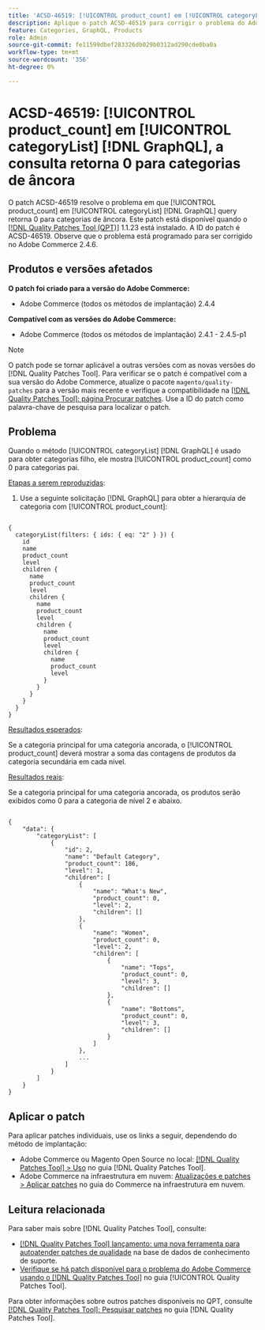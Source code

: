 ```yaml
---
title: 'ACSD-46519: [!UICONTROL product_count] em [!UICONTROL categoryList] [!DNL GraphQL] a consulta retorna 0 para categorias de âncora'
description: Aplique o patch ACSD-46519 para corrigir o problema do Adobe Commerce em que, ao usar o método [!UICONTROL categoryList] [!DNL GraphQL]  para obter categorias secundárias, ele mostra [!UICONTROL product_count] como 0 para categorias principais.
feature: Categories, GraphQL, Products
role: Admin
source-git-commit: fe11599dbef283326db029b0312ad290cde0ba0a
workflow-type: tm+mt
source-wordcount: '356'
ht-degree: 0%

---
```


# ACSD-46519: [!UICONTROL product_count] em [!UICONTROL categoryList] [!DNL GraphQL], a consulta retorna 0 para categorias de âncora

O patch ACSD-46519 resolve o problema em que [!UICONTROL product_count] em [!UICONTROL categoryList] [!DNL GraphQL] query retorna 0 para categorias de âncora. Este patch está disponível quando o [[!DNL Quality Patches Tool (QPT)]](https://experienceleague.adobe.com/en/docs/commerce-knowledge-base/kb/announcements/commerce-announcements/magento-quality-patches-released-new-tool-to-self-serve-quality-patches) 1.1.23 está instalado. A ID do patch é ACSD-46519. Observe que o problema está programado para ser corrigido no Adobe Commerce 2.4.6.

## Produtos e versões afetados

**O patch foi criado para a versão do Adobe Commerce:**
* Adobe Commerce (todos os métodos de implantação) 2.4.4

**Compatível com as versões do Adobe Commerce:**
* Adobe Commerce (todos os métodos de implantação) 2.4.1 - 2.4.5-p1

>[!NOTE]
>
>O patch pode se tornar aplicável a outras versões com as novas versões do [!DNL Quality Patches Tool]. Para verificar se o patch é compatível com a sua versão do Adobe Commerce, atualize o pacote `magento/quality-patches` para a versão mais recente e verifique a compatibilidade na [[!DNL Quality Patches Tool]: página Procurar patches](https://experienceleague.adobe.com/tools/commerce-quality-patches/index.html). Use a ID do patch como palavra-chave de pesquisa para localizar o patch.

## Problema

Quando o método [!UICONTROL categoryList] [!DNL GraphQL] é usado para obter categorias filho, ele mostra [!UICONTROL product_count] como 0 para categorias pai.

<u>Etapas a serem reproduzidas</u>:

1. Use a seguinte solicitação [!DNL GraphQL] para obter a hierarquia de categoria com [!UICONTROL product_count]:

<pre><code>
{
  categoryList(filters: { ids: { eq: "2" } }) {
    id
    name
    product_count
    level
    children {
      name
      product_count
      level
      children {
        name
        product_count
        level
        children {
          name
          product_count
          level
          children {
            name
            product_count
            level
          }
        }
      }
    }
  }
}
</code></pre>

<u>Resultados esperados</u>:

Se a categoria principal for uma categoria ancorada, o [!UICONTROL product_count] deverá mostrar a soma das contagens de produtos da categoria secundária em cada nível.

<u>Resultados reais</u>:

Se a categoria principal for uma categoria ancorada, os produtos serão exibidos como 0 para a categoria de nível 2 e abaixo.

<pre><code>
{
    "data": {
        "categoryList": [
            {
                "id": 2,
                "name": "Default Category",
                "product_count": 186,
                "level": 1,
                "children": [
                    {
                        "name": "What's New",
                        "product_count": 0,
                        "level": 2,
                        "children": []
                    },
                    {
                        "name": "Women",
                        "product_count": 0,
                        "level": 2,
                        "children": [
                            {
                                "name": "Tops",
                                "product_count": 0,
                                "level": 3,
                                "children": []
                            },
                            {
                                "name": "Bottoms",
                                "product_count": 0,
                                "level": 3,
                                "children": []
                            }
                        ]
                    },
                    ...
                ]
            }
        ]
    }
}
</code></pre>

## Aplicar o patch

Para aplicar patches individuais, use os links a seguir, dependendo do método de implantação:

* Adobe Commerce ou Magento Open Source no local: [[!DNL Quality Patches Tool] > Uso](/help/tools/quality-patches-tool/usage.md) no guia [!DNL Quality Patches Tool].
* Adobe Commerce na infraestrutura em nuvem: [Atualizações e patches > Aplicar patches](https://experienceleague.adobe.com/docs/commerce-cloud-service/user-guide/develop/upgrade/apply-patches.html) no guia do Commerce na infraestrutura em nuvem.

## Leitura relacionada

Para saber mais sobre [!DNL Quality Patches Tool], consulte:

* [[!DNL Quality Patches Tool] lançamento: uma nova ferramenta para autoatender patches de qualidade](https://experienceleague.adobe.com/en/docs/commerce-knowledge-base/kb/announcements/commerce-announcements/magento-quality-patches-released-new-tool-to-self-serve-quality-patches) na base de dados de conhecimento de suporte.
* [Verifique se há patch disponível para o problema do Adobe Commerce usando o  [!DNL Quality Patches Tool]](/help/tools/quality-patches-tool/patches-available-in-qpt/check-patch-for-magento-issue-with-magento-quality-patches.md) no guia [!UICONTROL Quality Patches Tool].


Para obter informações sobre outros patches disponíveis no QPT, consulte [[!DNL Quality Patches Tool]: Pesquisar patches](https://experienceleague.adobe.com/tools/commerce-quality-patches/index.html) no guia [!DNL Quality Patches Tool].
